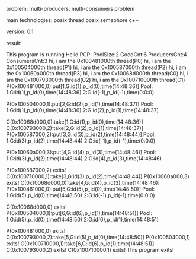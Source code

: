 problem:
multi-producers, multi-consumers problem

main technologies:
posix thread
posix semaphore
c++

version:
0.1

result:

This program is running
Hello PCP:
PoolSize:2
GoodCnt:6
ProducersCnt:4
ConsumersCnt:3
hi, i am the 0x100481000th thread(P0)
hi, i am the 0x100504000th thread(P1)
hi, i am the 0x100587000th thread(P2)
hi, i am the 0x10060a000th thread(P3)
hi, i am the 0x10068d000th thread(C0)
hi, i am the 0x100793000th thread(C2)
hi, i am the 0x100710000th thread(C1)
P(0x100481000,0):put[1,G:id(1),p_id(0),time(14:48:36)]
Pool:
1:G:id(1),p_id(0),time(14:48:36)
2:G:id(-1),p_id(-1),time(0:0:0)

P(0x100504000,1):put[2,G:id(2),p_id(1),time(14:48:37)]
Pool:
1:G:id(1),p_id(0),time(14:48:36)
2:G:id(2),p_id(1),time(14:48:37)

C(0x10068d000,0):take[1,G:id(1),p_id(0),time(14:48:36)]
C(0x100793000,2):take[2,G:id(2),p_id(1),time(14:48:37)]
P(0x100587000,2):put[3,G:id(3),p_id(2),time(14:48:44)]
Pool:
1:G:id(3),p_id(2),time(14:48:44)
2:G:id(-1),p_id(-1),time(0:0:0)

P(0x10060a000,3):put[4,G:id(4),p_id(3),time(14:48:46)]
Pool:
1:G:id(3),p_id(2),time(14:48:44)
2:G:id(4),p_id(3),time(14:48:46)

P(0x100587000,2) exits!
C(0x100710000,1):take[3,G:id(3),p_id(2),time(14:48:44)]
P(0x10060a000,3) exits!
C(0x10068d000,0):take[4,G:id(4),p_id(3),time(14:48:46)]
P(0x100481000,0):put[5,G:id(5),p_id(0),time(14:48:50)]
Pool:
1:G:id(5),p_id(0),time(14:48:50)
2:G:id(-1),p_id(-1),time(0:0:0)

C(0x10068d000,0) exits!
P(0x100504000,1):put[6,G:id(6),p_id(1),time(14:48:51)]
Pool:
1:G:id(5),p_id(0),time(14:48:50)
2:G:id(6),p_id(1),time(14:48:51)

P(0x100481000,0) exits!
C(0x100793000,2):take[5,G:id(5),p_id(0),time(14:48:50)]
P(0x100504000,1) exits!
C(0x100710000,1):take[6,G:id(6),p_id(1),time(14:48:51)]
C(0x100793000,2) exits!
C(0x100710000,1) exits!
This program exits!

